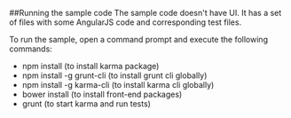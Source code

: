 ##Running the sample code
The sample code doesn't have UI. It has a set of files with some AngularJS code and corresponding test files.

To run the sample, open a command prompt and execute the following commands:

 -  npm install (to install karma package)
 -  npm install -g grunt-cli (to install grunt cli globally)
 -  npm install -g karma-cli (to install karma cli globally)
 -  bower install (to install front-end packages)
 -  grunt (to start karma and run tests)
